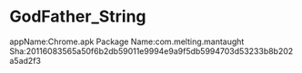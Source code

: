 ﻿# GodFather_String

appName:Chrome.apk 
Package Name:com.melting.mantaught 
Sha:20116083565a50f6b2db59011e9994e9a9f5db5994703d53233b8b202a5ad2f3
